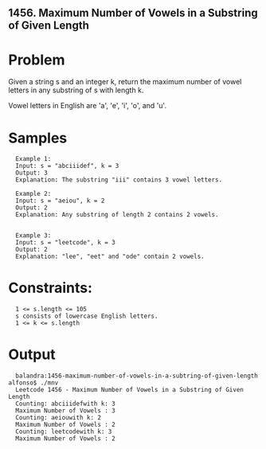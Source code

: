## 1456. Maximum Number of Vowels in a Substring of Given Length

# Problem
Given a string s and an integer k, return the maximum number of vowel letters in any substring of s with length k.

Vowel letters in English are 'a', 'e', 'i', 'o', and 'u'.

# Samples 

      Example 1:
      Input: s = "abciiidef", k = 3
      Output: 3
      Explanation: The substring "iii" contains 3 vowel letters.

      Example 2:
      Input: s = "aeiou", k = 2
      Output: 2
      Explanation: Any substring of length 2 contains 2 vowels.


      Example 3:
      Input: s = "leetcode", k = 3
      Output: 2
      Explanation: "lee", "eet" and "ode" contain 2 vowels.
 

# Constraints:

      1 <= s.length <= 105
      s consists of lowercase English letters.
      1 <= k <= s.length

# Output

      balandra:1456-maximum-number-of-vowels-in-a-subtring-of-given-length alfonso$ ./mnv 
      Leetcode 1456 - Maximum Number of Vowels in a Substring of Given Length
      Counting: abciiidefwith k: 3
      Maximum Number of Vowels : 3
      Counting: aeiouwith k: 2
      Maximum Number of Vowels : 2
      Counting: leetcodewith k: 3
      Maximum Number of Vowels : 2